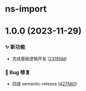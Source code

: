 # ns-import

# 1.0.0 (2023-11-29)


### ✨ 新功能

* 完成基础逻辑开发 ([2319fdd](https://github.com/CaoMeiYouRen/ns-import/commit/2319fdd))


### 🐛 Bug 修复

* 回退 semantic-release ([427fdb1](https://github.com/CaoMeiYouRen/ns-import/commit/427fdb1))
